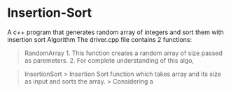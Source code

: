 # Insertion-Sort
A c++ program that generates random array of integers and sort them with insertion sort Algorithm
The driver.cpp file contains 2 functions:
  > RandomArray
      1. This function creates a random array of size passed as paremeters.
      2. For complete understanding of this algo, 
      
  > InsertionSort
      > Insertion Sort function which takes array and its size as input and sorts the array.
      > Considering a
